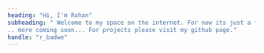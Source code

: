 ```yaml
---
heading: "Hi, I'm Rohan"
subheading: " Welcome to my space on the internet. For now its just a few blogs and resume 
.. more coming soon... For projects please visit my github page."
handle: "r_badwe"
---
```

